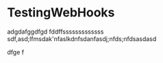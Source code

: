 # TestingWebHooks

adgdafggdfgd
 fddffsssssssssssss
sdf,asd;lfmsdak'nfaslkdnfsdanfasdj;nfds;nfdsasdasd

dfge
f
